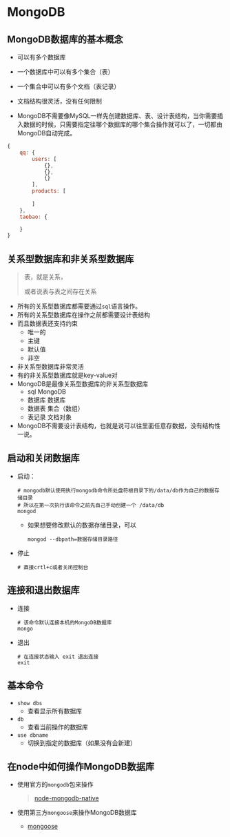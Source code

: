 # MongoDB

## MongoDB数据库的基本概念

- 可以有多个数据库

- 一个数据库中可以有多个集合（表）
- 一个集合中可以有多个文档（表记录）
- 文档结构很灵活，没有任何限制
- MongoDB不需要像MySQL一样先创建数据库、表、设计表结构，当你需要插入数据的时候，只需要指定往哪个数据库的哪个集合操作就可以了，一切都由MongoDB自动完成。

```javascript
{
    qq: {
        users: [
            {},
            {},
            {}
        ],
        products: [
                
        ]
    },
    taobao: {

    }
}
```



## 关系型数据库和非关系型数据库

> 表，就是关系，
>
> 或者说表与表之间存在关系

- 所有的关系型数据库都需要通过`sql`语言操作。
- 所有的关系型数据库在操作之前都需要设计表结构
- 而且数据表还支持约束
  - 唯一的
  - 主键
  - 默认值
  - 非空
- 非关系型数据库非常灵活
- 有的非关系型数据库就是key-value对
- MongoDB是最像关系型数据库的非关系型数据库
  - sql		MongoDB
  - 数据库      数据库
  - 数据表      集合（数组）
  - 表记录      文档对象
- MongoDB不需要设计表结构，也就是说可以往里面任意存数据，没有结构性一说。

## 启动和关闭数据库

- 启动：

  ```shell
  # mongodb默认使用执行mongodb命令所处盘符根目录下的/data/db作为自己的数据存储目录
  # 所以在第一次执行该命令之前先自己手动创建一个 /data/db
  mongod
  ```

  + 如果想要修改默认的数据存储目录，可以

    ```shell
    mongod --dbpath=数据存储目录路径
    ```

- 停止

  ```shell
  # 直接crtl+c或者关闭控制台
  ```

## 连接和退出数据库

- 连接

  ```shell
  # 该命令默认连接本机的MongoDB数据库
  mongo
  ```

- 退出

  ```shell
  # 在连接状态输入 exit 退出连接
  exit
  ```

## 基本命令

- `show dbs`
  - 查看显示所有数据库
- `db`
  - 查看当前操作的数据库
- `use dbname`
  - 切换到指定的数据库（如果没有会新建）

## 在node中如何操作MongoDB数据库

- 使用官方的`mongodb`包来操作

  > [node-mongodb-native](https://github.com/mongodb/node-mongodb-native)

- 使用第三方`mongoose`来操作MongoDB数据库

  - [mongoose]()

  